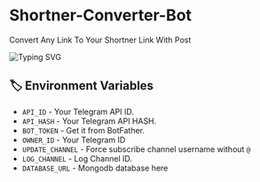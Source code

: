 # Shortner-Converter-Bot
Convert Any Link To Your Shortner Link With Post

![Typing SVG](https://readme-typing-svg.herokuapp.com/?lines=AN+ADVANCE+LINK+SHORTNER+BOT!;CREATED+BY+NOBI+DEVELOPER)
</p>



## 🏷 Environment Variables
  - `API_ID` - Your Telegram API ID.
  - `API_HASH` - Your Telegram API HASH.
  - `BOT_TOKEN` - Get it from BotFather.
  - `OWNER_ID` - Your Telegram ID
  - `UPDATE_CHANNEL` - Force subscribe channel username without `@`
  - `LOG_CHANNEL` - Log Channel ID.
  - `DATABASE_URL` - Mongodb database here

